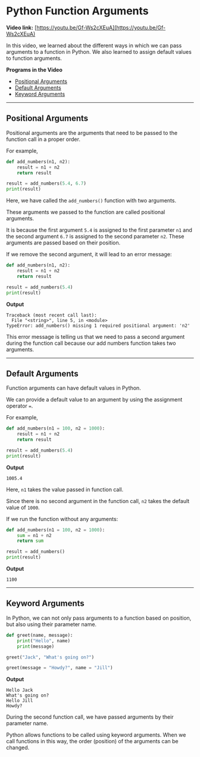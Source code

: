 # Python Function Arguments

**Video link:** [https://youtu.be/Gf-Ws2cXEuA](https://youtu.be/Gf-Ws2cXEuA)

In this video, we learned about the different ways in which we can pass arguments to a function in Python. We also learned to assign default values to function arguments.

**Programs in the Video**

- [Positional Arguments](#positional-arguments)
- [Default Arguments](#default-arguments)
- [Keyword Arguments](#keyword-arguments)

---

## Positional Arguments
Positional arguments are the arguments that need to be passed to the function call in a proper order.

For example,

```python
def add_numbers(n1, n2):
    result = n1 + n2
    return result

result = add_numbers(5.4, 6.7)
print(result)
```

Here, we have called the `add_numbers()` function with two arguments.

These arguments we passed to the function are called positional arguments.

It is because the first argument `5.4` is assigned to the first parameter `n1` and the second argument `6.7` is assigned to the second parameter `n2`. These arguments are passed based on their position.

If we remove the second argument, it will lead to an error message:

```python
def add_numbers(n1, n2):
    result = n1 + n2
    return result

result = add_numbers(5.4)
print(result)
```

**Output**

```
Traceback (most recent call last):
  File "<string>", line 5, in <module>
TypeError: add_numbers() missing 1 required positional argument: 'n2'
```

This error message is telling us that we need to pass a second argument during the function call because our add numbers function takes two arguments.

---

## Default Arguments

Function arguments can have default values in Python.

We can provide a default value to an argument by using the assignment operator `=`. 

For example,

```python
def add_numbers(n1 = 100, n2 = 1000):
    result = n1 + n2
    return result

result = add_numbers(5.4)
print(result)
```

**Output**

```
1005.4
```

Here, `n1` takes the value passed in function call.

Since there is no second argument in the function call, `n2` takes the default value of `1000`.

If we run the function without any arguments:

```python
def add_numbers(n1 = 100, n2 = 1000):
    sum = n1 + n2
    return sum

result = add_numbers()
print(result)
```

**Output**
```
1100
```
---

## Keyword Arguments

In Python, we can not only pass arguments to a function based on position, but also using their parameter name.

```python
def greet(name, message):
    print("Hello", name)
    print(message)

greet("Jack", "What's going on?")

greet(message = "Howdy?", name = "Jill")
```

**Output**

```
Hello Jack
What's going on?
Hello Jill
Howdy?
```

During the second function call, we have passed arguments by their parameter name.

Python allows functions to be called using keyword arguments. When we call functions in this way, the order (position) of the arguments can be changed.
